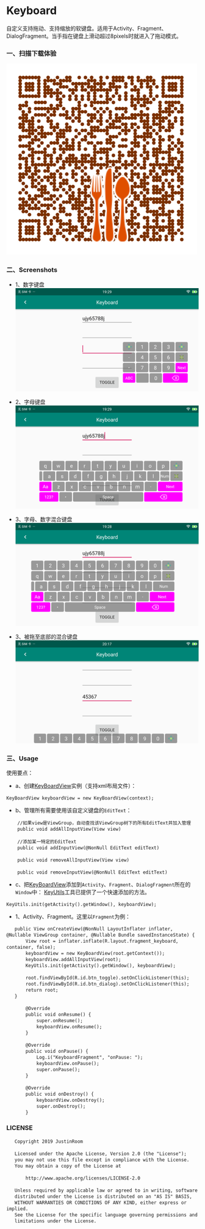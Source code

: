 # Keyboard
自定义支持拖动、支持缩放的软键盘。适用于Activity、Fragment、DialogFragment。当手指在键盘上滑动超过8pixels时就进入了拖动模式。

### 一、扫描下载体验
![](app/src/main/res/drawable/keboard_qr_code.png)

### 二、Screenshots
 + 1、数字键盘
 ![number_keyboard](output/shots/number_keyboard.png)
 
 + 2、字母键盘
 ![number_keyboard](output/shots/letter_keyboard.png)
  
+ 3、字母、数字混合键盘
 ![number_keyboard](output/shots/letter_number_keyboard.png)
 
 + 3、被拖至底部的混合键盘
  ![number_keyboard](output/shots/move_to_bottom_keyboard.png)
 
### 三、Usage
 使用要点：
 + a、创建[KeyBoardView](keboardLibrary/src/main/java/jsc/kit/keyboard/KeyBoardView.java)实例（支持xml布局文件）：
```
KeyBoardView keyboardView = new KeyBoardView(context);
```
+ b、管理所有需要使用该自定义键盘的`EditText`：
```
    //如果view是ViewGroup，自动查找该ViewGroup树下的所有EditText并加入管理
    public void addAllInputView(View view)

    //添加某一特定的EditText
    public void addInputView(@NonNull EditText editText)

    public void removeAllInputView(View view)

    public void removeInputView(@NonNull EditText editText)
```
+ c、把[KeyBoardView](keboardLibrary/src/main/java/jsc/kit/keyboard/KeyBoardView.java)添加到`Activity`、`Fragment`、`DialogFragment`所在的`Window`中：
[KeyUtils](keboardLibrary/src/main/java/jsc/kit/keyboard/KeyUtils.java)工具已提供了一个快速添加的方法。
```
KeyUtils.init(getActivity().getWindow(), keyboardView);
```
 
 + 1、Activity、Fragment。这里以`Fragment`为例：
 ```
    public View onCreateView(@NonNull LayoutInflater inflater, @Nullable ViewGroup container, @Nullable Bundle savedInstanceState) {
        View root = inflater.inflate(R.layout.fragment_keyboard, container, false);
        keyboardView = new KeyBoardView(root.getContext());
        keyboardView.addAllInputView(root);
        KeyUtils.init(getActivity().getWindow(), keyboardView);

        root.findViewById(R.id.btn_toggle).setOnClickListener(this);
        root.findViewById(R.id.btn_dialog).setOnClickListener(this);
        return root;
    }
    
        @Override
        public void onResume() {
            super.onResume();
            keyboardView.onResume();
        }
    
        @Override
        public void onPause() {
            Log.i("KeyboardFragment", "onPause: ");
            keyboardView.onPause();
            super.onPause();
        }
    
        @Override
        public void onDestroy() {
            keyboardView.onDestroy();
            super.onDestroy();
        }
```

### LICENSE
```
   Copyright 2019 JustinRoom

   Licensed under the Apache License, Version 2.0 (the "License");
   you may not use this file except in compliance with the License.
   You may obtain a copy of the License at

       http://www.apache.org/licenses/LICENSE-2.0

   Unless required by applicable law or agreed to in writing, software
   distributed under the License is distributed on an "AS IS" BASIS,
   WITHOUT WARRANTIES OR CONDITIONS OF ANY KIND, either express or implied.
   See the License for the specific language governing permissions and
   limitations under the License.
```
